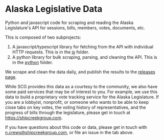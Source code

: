 # Alaska Legislative Data

Python and javascript code for scraping and reading the Alaska Legislature's API
for sessions, bills, members, votes, documents, etc.

This is composed of two subprojects:
1. A javascript/typescript library for fetching from the API with individual HTTP requests.
   This is in the [js](./js) folder.
2. A python library for bulk scraping, parsing, and cleaning the API.
   This is in the [python](./python/) folder.

We scrape and clean the data daily, and publish the results to the
[releases page](https://github.com/ShipCreekGroup/alaska-legislative-data/releases).

While SCG provides this data as a courtesy to the community, we also have some paid services
that may be of interest to you.
For example, we use this data to build a proprietary vote tracking service for the Alaska Legislature.
If you are a lobbyist, nonprofit, or someone who wants to be able to keep close tabs on
key votes, the voting history of representatives, and the progress of bills through
the legislature, please get in touch at https://shipcreekgroup.com.

If you have questions about this code or data, please get in touch with
n.crews@shipcreekgroup.com, or file an issue in the tab above.